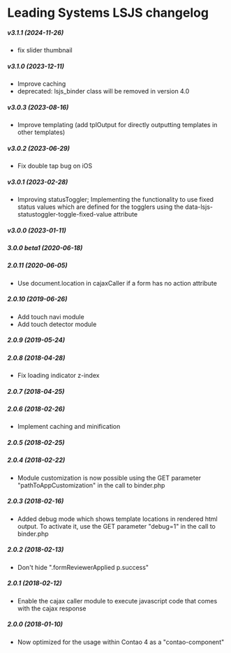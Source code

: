 Leading Systems LSJS changelog
===========================================

##### v3.1.1 (2024-11-26)
 * fix slider thumbnail

##### v3.1.0 (2023-12-11)
 * Improve caching
 * deprecated: lsjs_binder class will be removed in version 4.0

##### v3.0.3 (2023-08-16)
 * Improve templating (add tplOutput for directly outputting templates in other templates)

##### v3.0.2 (2023-06-29)
 * Fix double tap bug on iOS

##### v3.0.1 (2023-02-28)
 * Improving statusToggler; Implementing the functionality to use fixed status values which are defined for the togglers using the data-lsjs-statustoggler-toggle-fixed-value attribute

##### v3.0.0 (2023-01-11)

##### 3.0.0 beta1 (2020-06-18)

##### 2.0.11 (2020-06-05)
 * Use document.location in cajaxCaller if a form has no action attribute

##### 2.0.10 (2019-06-26)
 * Add touch navi module
 * Add touch detector module

##### 2.0.9 (2019-05-24)

##### 2.0.8 (2018-04-28)
 * Fix loading indicator z-index

##### 2.0.7 (2018-04-25)

##### 2.0.6 (2018-02-26)
 * Implement caching and minification

##### 2.0.5 (2018-02-25)

##### 2.0.4 (2018-02-22)
 * Module customization is now possible using the GET parameter
 "pathToAppCustomization" in the call to binder.php

##### 2.0.3 (2018-02-16)
 * Added debug mode which shows template locations in rendered html output.
 To activate it, use the GET parameter "debug=1" in the call to binder.php 

##### 2.0.2 (2018-02-13)
 * Don't hide ".formReviewerApplied p.success"

##### 2.0.1 (2018-02-12)
 * Enable the cajax caller module to execute javascript code that comes with the
 cajax response

##### 2.0.0 (2018-01-10)
 * Now optimized for the usage within Contao 4 as a "contao-component"
